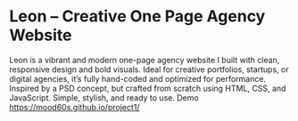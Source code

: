 # Leon – Creative One Page Agency Website
Leon is a vibrant and modern one-page agency website I built with clean, responsive design and bold visuals. Ideal for creative portfolios, startups, or digital agencies, it’s fully hand-coded and optimized for performance. Inspired by a PSD concept, but crafted from scratch using HTML, CSS, and JavaScript. Simple, stylish, and ready to use.
Demo 
https://mood60s.github.io/project1/

